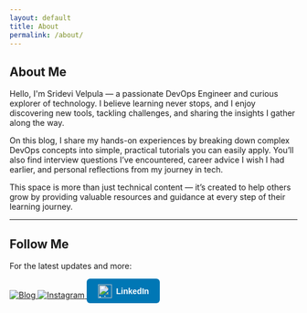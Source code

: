 ```yaml
---
layout: default
title: About
permalink: /about/
---
```


<section class="about-intro">
  <h1>About Me</h1>

  <p>Hello, I'm Sridevi Velpula — a passionate DevOps Engineer and curious explorer of technology. I believe learning never stops, and I enjoy discovering new tools, tackling challenges, and sharing the insights I gather along the way.</p>

  <p>On this blog, I share my hands-on experiences by breaking down complex DevOps concepts into simple, practical tutorials you can easily apply. You’ll also find interview questions I’ve encountered, career advice I wish I had earlier, and personal reflections from my journey in tech.</p>

  <p>This space is more than just technical content — it’s created to help others grow by providing valuable resources and guidance at every step of their learning journey.</p>
</section>

<hr>

<section class="about-follow">
  <h2>Follow Me</h2>

  <p>For the latest updates and more:</p>

  <div class="social-badges social-left">
    <a href="https://srideviblogs.github.io/" target="_blank" rel="noopener">
      <img src="https://img.shields.io/badge/Blog-%23007a3e.svg?style=for-the-badge&logo=jekyll&logoColor=white" alt="Blog">
    </a>
    <a href="https://instagram.com/everydayjournalblog" target="_blank" rel="noopener">
      <img src="https://img.shields.io/badge/Instagram-%23833AB4.svg?style=for-the-badge&logo=instagram&logoColor=white" alt="Instagram">
    </a>
    <a href="https://linkedin.com/in/sandeep-pochu-27589b274" target="_blank" rel="noopener" style=" display: inline-flex; align-items: center; gap: 0.5rem; text-decoration: none; background-color: #0077B5; color: white; padding: 0.6rem 1.2rem; border-radius: 6px; font-weight: bold; font-family: sans-serif;">
      <img src="https://cdn.simpleicons.org/linkedin/FFFFFF" alt="LinkedIn" style="height: 24px;">
      LinkedIn
    </a>
  </div>
</section>
